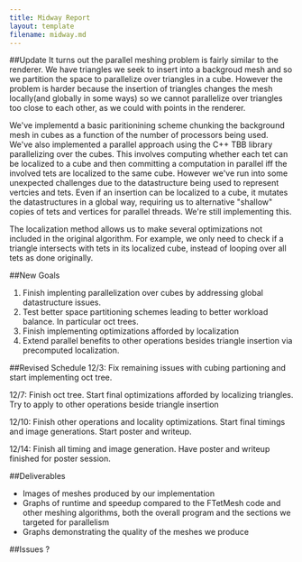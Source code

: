 ```yaml
---
title: Midway Report
layout: template
filename: midway.md
--- 
```


##Update
It turns out the parallel meshing problem is fairly similar to the renderer. We have triangles we seek to insert into a backgroud mesh and so we partition the 
space to parallelize over triangles in a cube. However the problem is harder because the insertion of triangles changes the mesh locally(and globally in some ways)
so we cannot parallelize over triangles too close to each other, as we could with points in the renderer. 

We've implementd a basic paritionining scheme chunking the background mesh in cubes as a function of the number of processors being used. We've also implemented a parallel approach
using the C++ TBB library parallelizing over the cubes. This involves computing whether each tet can be localized to a cube and then committing a computation in parallel iff the involved 
tets are localized to the same cube. However we've run into some unexpected challenges due to the datastructure being used to represent vertcies and tets. Even if an insertion 
can be localized to a cube, it mutates the datastructures in a global way, requiring us to alternative "shallow" copies of tets and vertices for parallel threads. We're still implementing
this. 

The localization method allows us to make several optimizations not included in the original algorithm. For example, we only need to check if a triangle intersects with 
tets in its localized cube, instead of looping over all tets as done originally. 

##New Goals
1. Finish implenting parallelization over cubes by addressing global datastructure issues.
2. Test better space partitioning schemes leading to better workload balance. In particular oct trees.
3. Finish implementing optimizations afforded by localization
4. Extend parallel benefits to other operations besides triangle insertion via precomputed localization.

##Revised Schedule
12/3: Fix remaining issues with cubing partioning and start implementing oct tree.

12/7: Finish oct tree. Start final optimizations afforded by localizing triangles. Try to apply to other operations beside triangle insertion

12/10: Finish other operations and locality optimizations. Start final timings and image generations. Start poster and writeup.

12/14: Finish all timing and image generation. Have poster and writeup finished for poster session.

##Deliverables
- Images of meshes produced by our implementation
- Graphs of runtime and speedup compared to the FTetMesh code and other meshing algorithms, both the overall program and the sections we targeted for parallelism
- Graphs demonstrating the quality of the meshes we produce

##Issues
?
